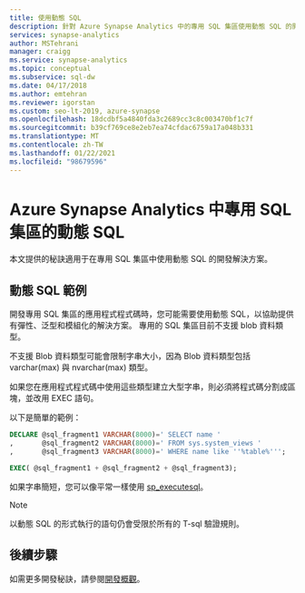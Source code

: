 ```yaml
---
title: 使用動態 SQL
description: 針對 Azure Synapse Analytics 中的專用 SQL 集區使用動態 SQL 的開發解決方案的秘訣。
services: synapse-analytics
author: MSTehrani
manager: craigg
ms.service: synapse-analytics
ms.topic: conceptual
ms.subservice: sql-dw
ms.date: 04/17/2018
ms.author: emtehran
ms.reviewer: igorstan
ms.custom: seo-lt-2019, azure-synapse
ms.openlocfilehash: 18dcdbf5a4840fda3c2689cc3c8c003470bf1c7f
ms.sourcegitcommit: b39cf769ce8e2eb7ea74cfdac6759a17a048b331
ms.translationtype: MT
ms.contentlocale: zh-TW
ms.lasthandoff: 01/22/2021
ms.locfileid: "98679596"
---
```

# <a name="dynamic-sql-for-dedicated-sql-pools-in-azure-synapse-analytics"></a>Azure Synapse Analytics 中專用 SQL 集區的動態 SQL

本文提供的秘訣適用于在專用 SQL 集區中使用動態 SQL 的開發解決方案。

## <a name="dynamic-sql-example"></a>動態 SQL 範例

開發專用 SQL 集區的應用程式程式碼時，您可能需要使用動態 SQL，以協助提供有彈性、泛型和模組化的解決方案。 專用的 SQL 集區目前不支援 blob 資料類型。

不支援 Blob 資料類型可能會限制字串大小，因為 Blob 資料類型包括 varchar(max) 與 nvarchar(max) 類型。

如果您在應用程式程式碼中使用這些類型建立大型字串，則必須將程式碼分割成區塊，並改用 EXEC 語句。

以下是簡單的範例：

```sql
DECLARE @sql_fragment1 VARCHAR(8000)=' SELECT name '
,       @sql_fragment2 VARCHAR(8000)=' FROM sys.system_views '
,       @sql_fragment3 VARCHAR(8000)=' WHERE name like ''%table%''';

EXEC( @sql_fragment1 + @sql_fragment2 + @sql_fragment3);
```

如果字串簡短，您可以像平常一樣使用 [sp_executesql](/sql/relational-databases/system-stored-procedures/sp-executesql-transact-sql?toc=/azure/synapse-analytics/sql-data-warehouse/toc.json&bc=/azure/synapse-analytics/sql-data-warehouse/breadcrumb/toc.json&view=azure-sqldw-latest&preserve-view=true)。

> [!NOTE]
> 以動態 SQL 的形式執行的語句仍會受限於所有的 T-sql 驗證規則。

## <a name="next-steps"></a>後續步驟

如需更多開發秘訣，請參閱[開發概觀](sql-data-warehouse-overview-develop.md)。
